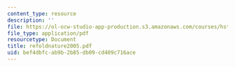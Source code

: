 ```yaml
---
content_type: resource
description: ''
file: https://ol-ocw-studio-app-production.s3.amazonaws.com/courses/hst-410j-projects-in-microscale-engineering-for-the-life-sciences-spring-2007/bef4dbfcab9b2b85db09cd409c716ace_refoldnature2005.pdf
file_type: application/pdf
resourcetype: Document
title: refoldnature2005.pdf
uid: bef4dbfc-ab9b-2b85-db09-cd409c716ace
---
```

